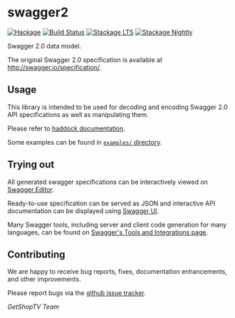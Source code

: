 # swagger2

[![Hackage](https://img.shields.io/hackage/v/swagger2.svg)](http://hackage.haskell.org/package/swagger2)
[![Build Status](https://travis-ci.org/GetShopTV/swagger2.svg?branch=master)](https://travis-ci.org/GetShopTV/swagger2)
[![Stackage LTS](http://stackage.org/package/swagger2/badge/lts)](http://stackage.org/lts/package/swagger2)
[![Stackage Nightly](http://stackage.org/package/swagger2/badge/nightly)](http://stackage.org/nightly/package/swagger2)

Swagger 2.0 data model.

The original Swagger 2.0 specification is available at http://swagger.io/specification/.

## Usage

This library is intended to be used for decoding and encoding Swagger 2.0 API specifications as well as manipulating them.

Please refer to [haddock documentation](http://hackage.haskell.org/package/swagger2).

Some examples can be found in [`examples/` directory](/examples).

## Trying out

All generated swagger specifications can be interactively viewed on [Swagger Editor](http://editor.swagger.io/).

Ready-to-use specification can be served as JSON and interactive API documentation
can be displayed using [Swagger UI](https://github.com/swagger-api/swagger-ui).

Many Swagger tools, including server and client code generation for many languages, can be found on
[Swagger's Tools and Integrations page](http://swagger.io/open-source-integrations/).

## Contributing

We are happy to receive bug reports, fixes, documentation enhancements, and other improvements.

Please report bugs via the [github issue tracker](https://github.com/GetShopTV/swagger2/issues).

*GetShopTV Team*

